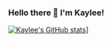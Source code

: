 ### Hello there 👋 I'm Kaylee!


[![Kaylee's GitHub stats](https://github-readme-stats.vercel.app/api?username=khanhmaibui)](https://github.com/anuraghazra/github-readme-stats&show_icons=true&theme=tokyonight)]

<!--
**khanhmaibui/khanhmaibui** is a ✨ _special_ ✨ repository because its `README.md` (this file) appears on your GitHub profile.

Here are some ideas to get you started:

- 🔭 I’m currently working on ...
- 🌱 I’m currently learning ...
- 👯 I’m looking to collaborate on ...
- 🤔 I’m looking for help with ...
- 💬 Ask me about ...
- 📫 How to reach me: ...
- 😄 Pronouns: ...
- ⚡ Fun fact: ...
-->
